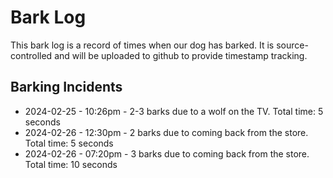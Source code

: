 # Bark Log
This bark log is a record of times when our dog has barked. It is source-controlled and will
be uploaded to github to provide timestamp tracking.

## Barking Incidents
* 2024-02-25 - 10:26pm - 2-3 barks due to a wolf on the TV. Total time: 5 seconds
* 2024-02-26 - 12:30pm - 2 barks due to coming back from the store. Total time: 5 seconds
* 2024-02-26 - 07:20pm - 3 barks due to coming back from the store. Total time: 10 seconds

